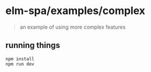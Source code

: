 # elm-spa/examples/complex
> an example of using more complex features


## running things

```
npm install
npm run dev
```